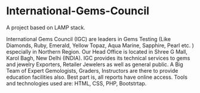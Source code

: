 # International-Gems-Council
A project based on LAMP stack.

International Gems Council (IGC) are leaders in Gems Testing (Like Diamonds, Ruby, Emerald, Yellow Topaz, Aqua Marine, Sapphire, Pearl etc. ) especially in Northern Region. Our Head Office is located in Shree G Mall, Karol Bagh, New Delhi (INDIA). IGC provides its technical services to gems and jewelry Exporters, Retailer Jewelers as well as general public.  A Big Team of Expert Gemologists, Graders, Instructors are there to provide education facilities also. Best part is, all reports have online access. 
Tools and technologies used are:
HTML,
CSS,
PHP,
Bootstrtap.
